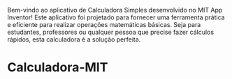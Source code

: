 Bem-vindo ao aplicativo de Calculadora Simples desenvolvido no MIT App Inventor! Este aplicativo foi projetado para fornecer uma ferramenta prática e eficiente para realizar operações matemáticas básicas. Seja para estudantes, professores ou qualquer pessoa que precise fazer cálculos rápidos, esta calculadora é a solução perfeita.
# Calculadora-MIT
